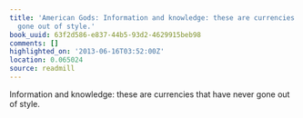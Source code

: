 ```yaml
---
title: 'American Gods: Information and knowledge: these are currencies that have never
  gone out of style.'
book_uuid: 63f2d586-e837-44b5-93d2-4629915beb98
comments: []
highlighted_on: '2013-06-16T03:52:00Z'
location: 0.065024
source: readmill
---
```


Information and knowledge: these are currencies that have never gone out of style.